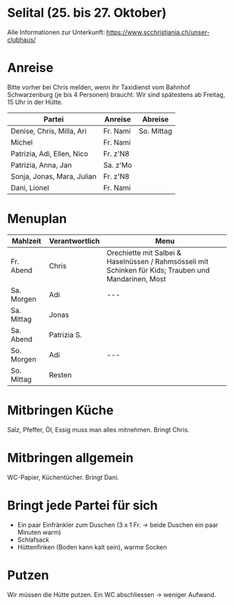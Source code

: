 # Selital (25. bis 27. Oktober)

Alle Informationen zur Unterkunft: https://www.scchristiania.ch/unser-clubhaus/

# Anreise
Bitte vorher bei Chris melden, wenn ihr Taxidienst vom Bahnhof Schwarzenburg (je bis 4 Personen) braucht. Wir sind spätestens ab Freitag, 15 Uhr in der Hütte.

| Partei                     | Anreise  | Abreise
| ---------------------------| ---------|-----------
| Denise, Chris, Milla, Ari  | Fr. Nami | So. Mittag 
| Michel                     | Fr. Nami |
| Patrizia, Adi, Ellen, Nico | Fr. z'N8 |
| Patrizia, Anna, Jan        | Sa. z'Mo |
| Sonja, Jonas, Mara, Julian | Fr. z'N8 |
| Dani, Lionel               | Fr. Nami |


# Menuplan
| Mahlzeit   | Verantwortlich | Menu
| -----------| -------------- |------
| Fr. Abend  | Chris          | Orechiette mit Salbei & Haselnüssen / Rahmsösseli mit Schinken für Kids; Trauben und Mandarinen, Most
| Sa. Morgen | Adi            | ---
| Sa. Mittag | Jonas          |
| Sa. Abend  | Patrizia S.    |
| So. Morgen | Adi            | ---
| So. Mittag | Resten         |


# Mitbringen Küche
Salz, Pfeffer, Öl, Essig muss man alles mitnehmen. Bringt Chris.

# Mitbringen allgemein
WC-Papier, Küchentücher. Bringt Dani.

# Bringt jede Partei für sich
- Ein paar Einfränkler zum Duschen (3 x 1 Fr. -> beide Duschen ein paar Minuten warm)
- Schlafsack
- Hüttenfinken (Boden kann kalt sein), warme Socken

# Putzen
Wir müssen die Hütte putzen. Ein WC abschliessen -> weniger Aufwand.



